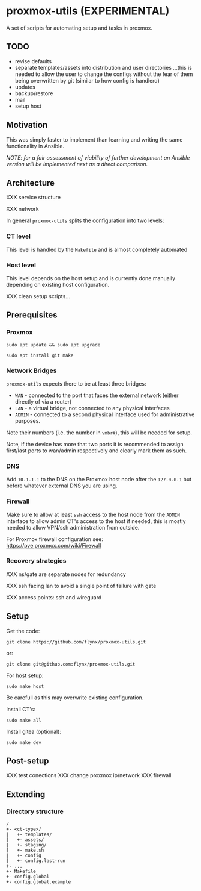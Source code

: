 # proxmox-utils (EXPERIMENTAL)

A set of scripts for automating setup and tasks in proxmox.

## TODO
- revise defaults
- separate templates/assets into distribution and user directories
  ...this is needed to allow the user to change the configs without the 
  fear of them being overwritten by git (similar to how config is handlerd)
- updates
- backup/restore
- mail
- setup host


## Motivation

This was simply faster to implement than learning and writing the same 
functionality in Ansible.

_NOTE: for a fair assessment of viability of further development an 
Ansible version will be implemented next as a direct comparison._


## Architecture

XXX service structure

XXX network

In general `proxmox-utils` splits the configuration into two levels:


### CT level  

This level is handled by the `Makefile` and is almost completely automated


### Host level

This level depends on the host setup and is currently done manually 
depending on existing host configuration.

XXX clean setup scripts...
  


## Prerequisites

### Proxmox

```shell
sudo apt update && sudo apt upgrade
```

```shell
sudo apt install git make 
```


### Network Bridges

`proxmox-utils` expects there to be at least three bridges:
- `WAN` - connected to the port that faces the external network (either 
  directly of via a router)
- `LAN` - a virtual bridge, not connected to any physical interfaces
- `ADMIN` - connected to a second physical interface used for 
  administrative purposes.

Note their numbers (i.e. the number in `vmbr#`), this will be needed for 
setup.

Note, if the device has more that two ports it is recommended to assign 
first/last ports to wan/admin respectively and clearly mark them as such.


### DNS

Add `10.1.1.1` to the DNS on the Proxmox host node after the `127.0.0.1`
but before whatever external DNS you are using.


### Firewall

Make sure to allow at least `ssh` access to the host node from the `ADMIN` 
interface to allow admin CT's access to the host if needed, this is mostly
needed to allow VPN/ssh administration from outside.

For Proxmox firewall configuration see:
https://pve.proxmox.com/wiki/Firewall


### Recovery strategies

XXX ns/gate are separate nodes for redundancy

XXX ssh facing lan to avoid a single point of failure with gate

XXX access points: ssh and wireguard



## Setup

Get the code:
```shell
git clone https://github.com/flynx/proxmox-utils.git
```
or:
```shell
git clone git@github.com:flynx/proxmox-utils.git
```


For host setup:
```shell
sudo make host
```

Be carefull as this may overwrite existing configuration.


Install CT's:
```shell
sudo make all
```


Install gitea (optional):
```shell
sudo make dev
```


## Post-setup

XXX test conections
XXX change proxmox ip/network
XXX firewall


## Extending

### Directory structure

```
/
+- <ct-type>/
|   +- templates/
|   +- assets/
|   +- staging/
|   +- make.sh
|   +- config
|   +- config.last-run
+- ...
+- Makefile
+- config.global
+- config.global.example
```
